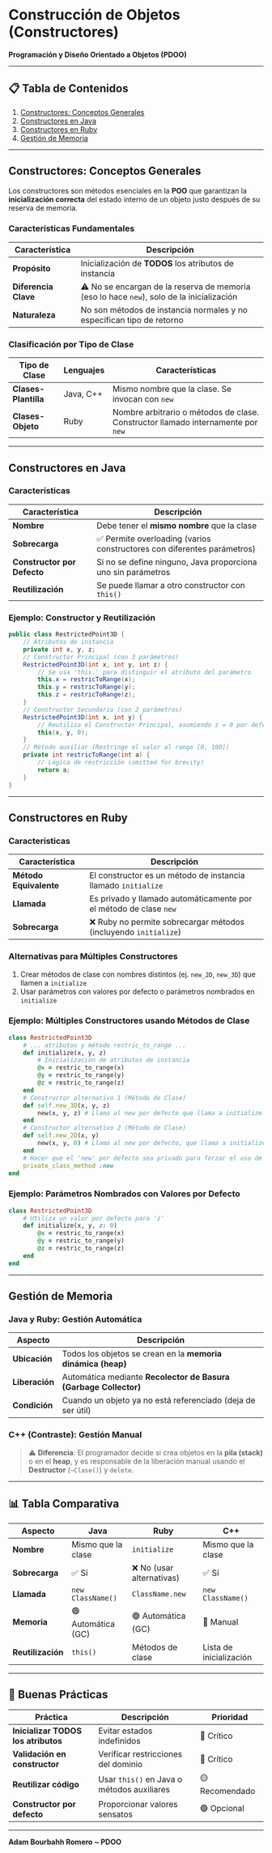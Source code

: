 # Construcción de Objetos (Constructores)

**Programación y Diseño Orientado a Objetos (PDOO)**

---

## 📋 Tabla de Contenidos
1. [Constructores: Conceptos Generales](#constructores-conceptos-generales)
2. [Constructores en Java](#constructores-en-java)
3. [Constructores en Ruby](#constructores-en-ruby)
4. [Gestión de Memoria](#gestión-de-memoria)

---

## Constructores: Conceptos Generales

Los constructores son métodos esenciales en la **POO** que garantizan la **inicialización correcta** del estado interno de un objeto justo después de su reserva de memoria.

### Características Fundamentales

| Característica | Descripción |
|----------------|-------------|
| **Propósito** | Inicialización de **TODOS** los atributos de instancia |
| **Diferencia Clave** | ⚠️ No se encargan de la reserva de memoria (eso lo hace `new`), solo de la inicialización |
| **Naturaleza** | No son métodos de instancia normales y no especifican tipo de retorno |

### Clasificación por Tipo de Clase

| Tipo de Clase | Lenguajes | Características |
|---------------|-----------|-----------------|
| **Clases-Plantilla** | Java, C++ | Mismo nombre que la clase. Se invocan con `new` |
| **Clases-Objeto** | Ruby | Nombre arbitrario o métodos de clase. Constructor llamado internamente por `new` |

---

## Constructores en Java

### Características

| Característica | Descripción |
|----------------|-------------|
| **Nombre** | Debe tener el **mismo nombre** que la clase |
| **Sobrecarga** | ✅ Permite overloading (varios constructores con diferentes parámetros) |
| **Constructor por Defecto** | Si no se define ninguno, Java proporciona uno sin parámetros |
| **Reutilización** | Se puede llamar a otro constructor con `this()` |

### Ejemplo: Constructor y Reutilización

```java
public class RestrictedPoint3D {
    // Atributos de instancia
    private int x, y, z; 
    // Constructor Principal (con 3 parámetros)
    RestrictedPoint3D(int x, int y, int z) {
        // Se usa 'this.' para distinguir el atributo del parámetro
        this.x = restricToRange(x);
        this.y = restricToRange(y);
        this.z = restricToRange(z);
    }
    // Constructor Secundario (con 2 parámetros)
    RestrictedPoint3D(int x, int y) {
        // Reutiliza el Constructor Principal, asumiendo z = 0 por defecto
        this(x, y, 0); 
    }
    // Método auxiliar (Restringe el valor al rango [0, 100])
    private int restricToRange(int a) {
        // Lógica de restricción (omitted for brevity)
        return a;
    }
}
```

---

## Constructores en Ruby

### Características

| Característica | Descripción |
|----------------|-------------|
| **Método Equivalente** | El constructor es un método de instancia llamado `initialize` |
| **Llamada** | Es privado y llamado automáticamente por el método de clase `new` |
| **Sobrecarga** | ❌ Ruby no permite sobrecargar métodos (incluyendo `initialize`) |

### Alternativas para Múltiples Constructores

1. Crear métodos de clase con nombres distintos (ej. `new_2D`, `new_3D`) que llamen a `initialize`
2. Usar parámetros con valores por defecto o parámetros nombrados en `initialize`

### Ejemplo: Múltiples Constructores usando Métodos de Clase

```ruby
class RestrictedPoint3D
    # ... atributos y método restric_to_range ...
    def initialize(x, y, z) 
        # Inicialización de atributos de instancia
        @x = restric_to_range(x)
        @y = restric_to_range(y)
        @z = restric_to_range(z)
    end
    # Constructor alternativo 1 (Método de Clase)
    def self.new_3D(x, y, z) 
        new(x, y, z) # Llama al new por defecto que llama a initialize
    end
    # Constructor alternativo 2 (Método de Clase)
    def self.new_2D(x, y)
        new(x, y, 0) # Llama al new por defecto, que llama a initialize con z=0
    end
    # Hacer que el 'new' por defecto sea privado para forzar el uso de new_3D/new_2D
    private_class_method :new
end
```

### Ejemplo: Parámetros Nombrados con Valores por Defecto

```ruby
class RestrictedPoint3D
    # Utiliza un valor por defecto para 'z'
    def initialize(x, y, z: 0) 
        @x = restric_to_range(x)
        @y = restric_to_range(y)
        @z = restric_to_range(z)
    end
end
```

---

## Gestión de Memoria

### Java y Ruby: Gestión Automática

| Aspecto | Descripción |
|---------|-------------|
| **Ubicación** | Todos los objetos se crean en la **memoria dinámica (heap)** |
| **Liberación** | Automática mediante **Recolector de Basura (Garbage Collector)** |
| **Condición** | Cuando un objeto ya no está referenciado (deja de ser útil) |

### C++ (Contraste): Gestión Manual

> ⚠️ **Diferencia**: El programador decide si crea objetos en la **pila (stack)** o en el **heap**, y es responsable de la liberación manual usando el **Destructor** (`~Clase()`) y `delete`.

---

## 📊 Tabla Comparativa

| Aspecto | Java | Ruby | C++ |
|---------|------|------|-----|
| **Nombre** | Mismo que la clase | `initialize` | Mismo que la clase |
| **Sobrecarga** | ✅ Sí | ❌ No (usar alternativas) | ✅ Sí |
| **Llamada** | `new ClassName()` | `ClassName.new` | `new ClassName()` |
| **Memoria** | 🟢 Automática (GC) | 🟢 Automática (GC) | 🔴 Manual |
| **Reutilización** | `this()` | Métodos de clase | Lista de inicialización |

---

## 🎯 Buenas Prácticas

| Práctica | Descripción | Prioridad |
|----------|-------------|-----------|
| **Inicializar TODOS los atributos** | Evitar estados indefinidos | 🔴 Crítico |
| **Validación en constructor** | Verificar restricciones del dominio | 🔴 Crítico |
| **Reutilizar código** | Usar `this()` en Java o métodos auxiliares | 🟡 Recomendado |
| **Constructor por defecto** | Proporcionar valores sensatos | 🟢 Opcional |

---

**Adam Bourbahh Romero ~ PDOO**